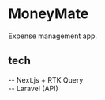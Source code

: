 # MoneyMate

Expense management app.

## tech

-- Next.js + RTK Query <br />
-- Laravel (API) <br />
